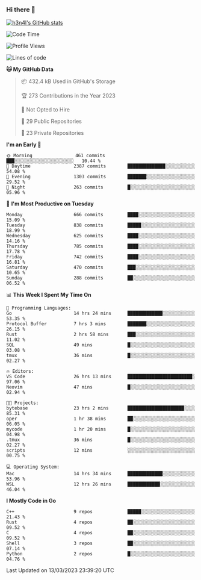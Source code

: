 ### Hi there 👋

[![h3n4l's GitHub stats](https://github-readme-stats.vercel.app/api?username=h3n4l&count_private=true&show_icons=true&theme=radical)](https://github.com/h3n4l/github-readme-stats)

<!--START_SECTION:waka-->
![Code Time](http://img.shields.io/badge/Code%20Time-1%2C034%20hrs%2044%20mins-blue)

![Profile Views](http://img.shields.io/badge/Profile%20Views-1-blue)

![Lines of code](https://img.shields.io/badge/From%20Hello%20World%20I%27ve%20Written-2.7%20million%20lines%20of%20code-blue)

**🐱 My GitHub Data** 

> 📦 432.4 kB Used in GitHub's Storage 
 > 
> 🏆 273 Contributions in the Year 2023
 > 
> 🚫 Not Opted to Hire
 > 
> 📜 29 Public Repositories 
 > 
> 🔑 23 Private Repositories 
 > 
**I'm an Early 🐤** 

```text
🌞 Morning                461 commits         ███░░░░░░░░░░░░░░░░░░░░░░   10.44 % 
🌆 Daytime                2387 commits        ██████████████░░░░░░░░░░░   54.08 % 
🌃 Evening                1303 commits        ███████░░░░░░░░░░░░░░░░░░   29.52 % 
🌙 Night                  263 commits         █░░░░░░░░░░░░░░░░░░░░░░░░   05.96 % 
```
📅 **I'm Most Productive on Tuesday** 

```text
Monday                   666 commits         ████░░░░░░░░░░░░░░░░░░░░░   15.09 % 
Tuesday                  838 commits         █████░░░░░░░░░░░░░░░░░░░░   18.99 % 
Wednesday                625 commits         ████░░░░░░░░░░░░░░░░░░░░░   14.16 % 
Thursday                 785 commits         ████░░░░░░░░░░░░░░░░░░░░░   17.78 % 
Friday                   742 commits         ████░░░░░░░░░░░░░░░░░░░░░   16.81 % 
Saturday                 470 commits         ███░░░░░░░░░░░░░░░░░░░░░░   10.65 % 
Sunday                   288 commits         ██░░░░░░░░░░░░░░░░░░░░░░░   06.52 % 
```


📊 **This Week I Spent My Time On** 

```text
💬 Programming Languages: 
Go                       14 hrs 24 mins      █████████████░░░░░░░░░░░░   53.35 % 
Protocol Buffer          7 hrs 3 mins        ███████░░░░░░░░░░░░░░░░░░   26.15 % 
Rust                     2 hrs 58 mins       ███░░░░░░░░░░░░░░░░░░░░░░   11.02 % 
SQL                      49 mins             █░░░░░░░░░░░░░░░░░░░░░░░░   03.08 % 
tmux                     36 mins             █░░░░░░░░░░░░░░░░░░░░░░░░   02.27 % 

🔥 Editors: 
VS Code                  26 hrs 13 mins      ████████████████████████░   97.06 % 
Neovim                   47 mins             █░░░░░░░░░░░░░░░░░░░░░░░░   02.94 % 

🐱‍💻 Projects: 
bytebase                 23 hrs 2 mins       █████████████████████░░░░   85.31 % 
oper                     1 hr 38 mins        ██░░░░░░░░░░░░░░░░░░░░░░░   06.05 % 
mycode                   1 hr 20 mins        █░░░░░░░░░░░░░░░░░░░░░░░░   04.98 % 
.tmux                    36 mins             █░░░░░░░░░░░░░░░░░░░░░░░░   02.27 % 
scripts                  12 mins             ░░░░░░░░░░░░░░░░░░░░░░░░░   00.75 % 

💻 Operating System: 
Mac                      14 hrs 34 mins      █████████████░░░░░░░░░░░░   53.96 % 
WSL                      12 hrs 26 mins      ████████████░░░░░░░░░░░░░   46.04 % 
```

**I Mostly Code in Go** 

```text
C++                      9 repos             █████░░░░░░░░░░░░░░░░░░░░   21.43 % 
Rust                     4 repos             ██░░░░░░░░░░░░░░░░░░░░░░░   09.52 % 
C                        4 repos             ██░░░░░░░░░░░░░░░░░░░░░░░   09.52 % 
Shell                    3 repos             ██░░░░░░░░░░░░░░░░░░░░░░░   07.14 % 
Python                   2 repos             █░░░░░░░░░░░░░░░░░░░░░░░░   04.76 % 
```




 Last Updated on 13/03/2023 23:39:20 UTC
<!--END_SECTION:waka-->

